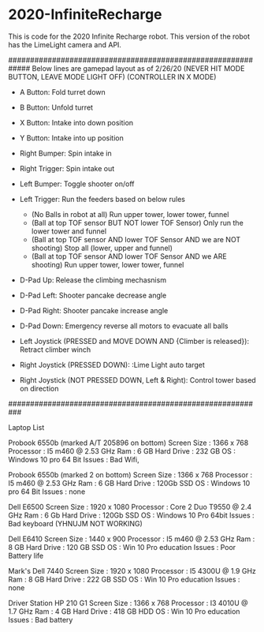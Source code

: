 # 2020-InfiniteRecharge
This is code for the 2020 Infinite Recharge robot. This version of the robot has the LimeLight camera and API.

#############################################################
Below lines are gamepad layout as of 2/26/20
(NEVER HIT MODE BUTTON, LEAVE MODE LIGHT OFF)
(CONTROLLER IN X MODE)

- A Button: Fold turret down
- B Button: Unfold turret
- X Button: Intake into down position 
- Y Button: Intake into up position

- Right Bumper: Spin intake in
- Right Trigger: Spin intake out

- Left Bumper: Toggle shooter on/off
- Left Trigger: Run the feeders based on below rules
    - (No Balls in robot at all)
       Run upper tower, lower tower, funnel
    - (Ball at top TOF sensor BUT NOT lower TOF Sensor)
       Only run the lower tower and funnel
    - (Ball at top TOF sensor AND lower TOF Sensor AND we are NOT shooting)
       Stop all (lower, upper and funnel)
    - (Ball at top TOF sensor AND lower TOF Sensor AND we ARE shooting)
       Run upper tower, lower tower, funnel

- D-Pad Up: Release the climbing mechasnism
- D-Pad Left: Shooter pancake decrease angle
- D-Pad Right: Shooter pancake increase angle
- D-Pad Down: Emergency reverse all motors to evacuate all balls

- Left Joystick (PRESSED and MOVE DOWN AND {Climber is released}): Retract climber winch

- Right Joystick (PRESSED DOWN): :Lime Light auto target
- Right Joystick (NOT PRESSED DOWN, Left & Right): Control tower based on direction


###########################################################   

Laptop List

Probook 6550b (marked A/T 205896 on bottom)
    Screen Size : 1366 x 768
    Processor : I5 m460 @ 2.53 GHz
    Ram : 6 GB
    Hard Drive : 232 GB
    OS : Windows 10 pro 64 Bit
    Issues : Bad Wifi, 


Probook 6550b (marked 2 on bottom)
    Screen Size : 1366 x 768
    Processor : I5 m460 @ 2.53 GHz
    Ram : 6 GB
    Hard Drive : 120Gb SSD
    OS : Windows 10 pro 64 Bit
    Issues : none

Dell E6500
    Screen Size : 1920 x 1080
    Processor : Core 2 Duo T9550 @ 2.4 GHz
    Ram : 6 Gb
    Hard Drive : 120Gb SSD
    OS : Windows 10 Pro 64bit
    Issues : Bad keyboard (YHNUJM NOT WORKING)

Dell E6410
    Screen Size : 1440 x 900 
    Processor : I5 m460 @ 2.53 GHz
    Ram : 8 GB
    Hard Drive : 120 GB SSD 
    OS : Win 10 Pro education
    Issues : Poor Battery life

Mark's Dell 7440
    Screen Size : 1920 x 1080 
    Processor : I5 4300U @ 1.9 GHz
    Ram : 8 GB
    Hard Drive : 222 GB SSD 
    OS : Win 10 Pro education
    Issues : none

Driver Station HP 210 G1
    Screen Size : 1366 x 768
    Processor : I3 4010U @ 1.7 GHz
    Ram : 4 GB
    Hard Drive : 418 GB HDD
    OS : Win 10 Pro education
    Issues : Bad battery
